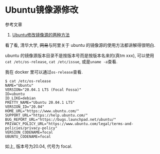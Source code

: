 # Ubuntu镜像源修改

参考文章

1. [Ubuntu修改镜像源的两种方法](https://www.jianshu.com/p/e08910410796)

看了看, 清华大学, ~~网易~~与阿里关于 ubuntu 的镜像源的使用方法都讲解得很明白.

ubuntu 的镜像源版本目录不是按版本号而是按版本名来的(真tm xxx), 可以使用`cat /etc/os-release`, `cat /etc/issue`, 或是`uname -a`查看.

我在 docker 里可以通过`os-release`查看.

```log
$ cat /etc/os-release
NAME="Ubuntu"
VERSION="20.04.1 LTS (Focal Fossa)"
ID=ubuntu
ID_LIKE=debian
PRETTY_NAME="Ubuntu 20.04.1 LTS"
VERSION_ID="20.04"
HOME_URL="https://www.ubuntu.com/"
SUPPORT_URL="https://help.ubuntu.com/"
BUG_REPORT_URL="https://bugs.launchpad.net/ubuntu/"
PRIVACY_POLICY_URL="https://www.ubuntu.com/legal/terms-and-policies/privacy-policy"
VERSION_CODENAME=focal
UBUNTU_CODENAME=focal
```

如上, 版本号为20.04, 代号为 focal.
